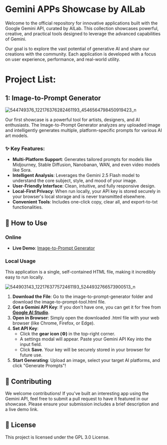 # **Gemini APPs Showcase by AILab**

Welcome to the official repository for innovative applications built with the Google Gemini API, curated by AILab. This collection showcases powerful, creative, and practical tools designed to leverage the advanced capabilities of Gemini.

Our goal is to explore the vast potential of generative AI and share our creations with the community. Each application is developed with a focus on user experience, performance, and real-world utility.

# Project List:
## **1: Image-to-Prompt Generator**

![544749376_122176376282461193_4546564798450919423_n](https://github.com/user-attachments/assets/27557458-8a27-4069-b34f-268c733b664e)

Our first showcase is a powerful tool for artists, designers, and AI enthusiasts. The Image-to-Prompt Generator analyzes any uploaded image and intelligently generates multiple, platform-specific prompts for various AI art models.

### **✨ Key Features:**

* **Multi-Platform Support**: Generates tailored prompts for models like Midjourney, Stable Diffusion, Nanobanan, WAN, and even video models like Sora.  
* **Intelligent Analysis**: Leverages the Gemini 2.5 Flash model to understand the core subject, style, and mood of your image.  
* **User-Friendly Interface**: Clean, intuitive, and fully responsive design.  
* **Local-First Privacy**: When run locally, your API key is stored securely in your browser's local storage and is never transmitted elsewhere.  
* **Convenient Tools**: Includes one-click copy, clear all, and export-to-txt functionalities.

## **🔧 How to Use**

### **Online**

* **Live Demo**: [Image-to-Prompt Generator](https://g.co/gemini/share/9eee64b3f949)

### **Local Usage**

This application is a single, self-contained HTML file, making it incredibly easy to run locally.

![544903143_122176377572461193_5244932766573900513_n](https://github.com/user-attachments/assets/16ccd82f-6f2a-4dee-8912-1fa0f06c1a02)

1. **Download the File**: Go to the image-to-prompt-generator folder and download the image-to-prompt-tool.html file.  
2. **Get a Gemini API Key**: If you don't have one, you can get it for free from [**Google AI Studio**](https://aistudio.google.com/app/apikey).  
3. **Open in Browser**: Simply open the downloaded .html file with your web browser (like Chrome, Firefox, or Edge).  
4. **Set API Key**:  
   * Click the **gear icon (⚙️)** in the top-right corner.  
   * A settings modal will appear. Paste your Gemini API Key into the input field.  
   * Click **Save**. Your key will be securely stored in your browser for future use.  
5. **Start Generating**: Upload an image, select your target AI platforms, and click "Generate Prompts"\!

## **🤝 Contributing**

We welcome contributions\! If you've built an interesting app using the Gemini API, feel free to submit a pull request to have it featured in our showcase. Please ensure your submission includes a brief description and a live demo link.

## **📄 License**

This project is licensed under the GPL 3.0 License.
